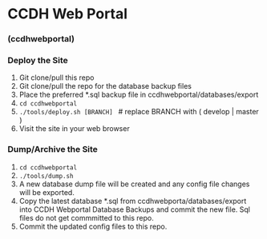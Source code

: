 # CCDH Web Portal
### (ccdhwebportal)

### Deploy the Site
1. Git clone/pull this repo
2. Git clone/pull the repo for the database backup files
3. Place the preferred *.sql backup file in ccdhwebportal/databases/export
4. ```cd ccdhwebportal```
5. ```./tools/deploy.sh [BRANCH] ``` # replace BRANCH with ( develop | master )
6.  Visit the site in your web browser

### Dump/Archive the Site
1. ```cd ccdhwebportal```
2. ```./tools/dump.sh```
3. A new database dump file will be created and any config file changes will be exported.
4. Copy the latest database *.sql from ccdhwebporta/databases/export into CCDH Webportal Database Backups and commit the new file.  Sql files do not get commmitted to this repo.
5. Commit the updated config files to this repo.
